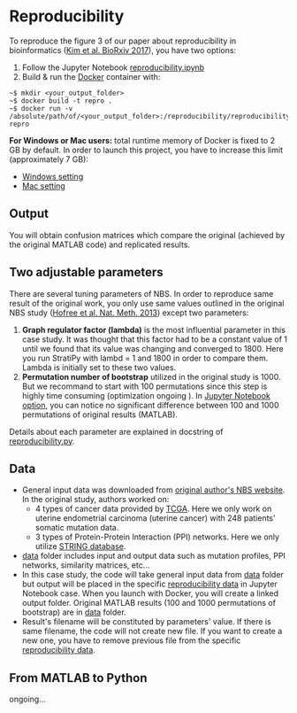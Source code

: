 # Reproducibility
To reproduce the figure 3 of our paper about reproducibility in bioinformatics ([Kim et al. BioRxiv 2017](http://www.biorxiv.org/content/early/2017/06/20/143503)), you have two options:
1. Follow the Jupyter Notebook [reproducibility.ipynb](reproducibility.ipynb)
2. Build & run the [Docker](http://docker.com) container with:
```
~$ mkdir <your_output_folder>
~$ docker build -t repro .
~$ docker run -v /absolute/path/of/<your_output_folder>:/reproducibility/reproducibility_data repro
```
**For Windows or Mac users:** total runtime memory of Docker is fixed to 2 GB by default. In order to launch this project, you have to increase this limit (approximately 7 GB):
- [Windows setting](https://docs.docker.com/docker-for-windows/#advanced)
- [Mac setting](https://docs.docker.com/docker-for-mac/#cpus)


## Output
You will obtain confusion matrices which compare the original (achieved by the original MATLAB code) and replicated results.


## Two adjustable parameters
There are several tuning parameters of NBS. In order to reproduce same result of the original work, you only use same values outlined in the
original NBS study ([Hofree et al. Nat. Meth. 2013](http://www.nature.com/nmeth/journal/v10/n11/full/nmeth.2651.html)) except two parameters:

1. **Graph regulator factor (lambda)** is the most influential parameter in this case study. It was thought that this factor had to be a constant value of 1 until we found that its value was changing and converged to 1800. Here you run StratiPy with lambd = 1 and 1800 in order to compare them. Lambda is initially set to these two values.
2. **Permutation number of bootstrap** utilized in the original study is 1000. But we recommand to start with 100 permutations since this step is highly time consuming (optimization ongoing ). In [Jupyter Notebook option](reproducibility.ipynb), you can notice no significant difference between 100 and 1000 permutations of original results (MATLAB).

Details about each parameter are explained in docstring of [reproducibility.py](reproducibility.py).


## Data
- General input data was downloaded from [original author's NBS website](http://chianti.ucsd.edu/~mhofree/NBS/). In the original study, authors worked on:
    - 4 types of cancer data provided by [TCGA](https://cancergenome.nih.gov/). Here we only work on uterine endometrial carcinoma (uterine cancer) with 248 patients' somatic mutation data.
    - 3 types of Protein-Protein Interaction (PPI) networks. Here we only utilize [STRING database](https://string-db.org/).
- [data](../data/) folder includes input and output data such as mutation profiles, PPI networks, similarity matrices, etc...
- In this case study, the code will take general input data from [data](../data/) folder but output will be placed in the specific [reproducibility data](reproducibility_data/) in Jupyter Notebook case. When you launch with Docker, you will create a linked output folder. Original MATLAB results (100 and 1000 permutations of bootstrap) are in [data](../data/) folder.
- Result's filename will be constituted by parameters' value. If there is same filename, the code will not create new file. If you want to create a new one, you have to remove previous file from the specific [reproducibility data](reproducibility_data/).


## From MATLAB to Python
ongoing...
